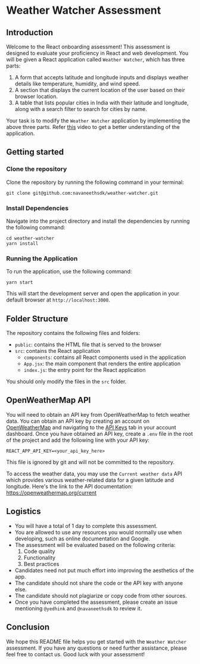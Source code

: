 # Weather Watcher Assessment

## Introduction

Welcome to the React onboarding assessment! This assessment is designed to evaluate your proficiency in React and web development. You will be given a React application called `Weather Watcher`, which has three parts:

1. A form that accepts latitude and longitude inputs and displays weather details like temperature, humidity, and wind speed.
2. A section that displays the current location of the user based on their browser location.
3. A table that lists popular cities in India with their latitude and longitude, along with a search filter to search for cities by name.

Your task is to modify the `Weather Watcher` application by implementing the above three parts. Refer [this](https://app.usebubbles.com/sUGviK4L9ch3csYRXwrvV4/weather-watcher-application) video to get a better understanding of the application.

## Getting started

### Clone the repository

Clone the repository by running the following command in your terminal:

```
git clone git@github.com:navaneethsdk/weather-watcher.git
```

### Install Dependencies

Navigate into the project directory and install the dependencies by running the following command:

```
cd weather-watcher
yarn install
```

### Running the Application

To run the application, use the following command:

```
yarn start
```

This will start the development server and open the application in your default browser at `http://localhost:3000`.

## Folder Structure

The repository contains the following files and folders:

- `public`: contains the HTML file that is served to the browser
- `src`: contains the React application
  - `components`: contains all React components used in the application
  - `App.jsx`: the main component that renders the entire application
  - `index.js`: the entry point for the React application

You should only modify the files in the `src` folder.

## OpenWeatherMap API

You will need to obtain an API key from OpenWeatherMap to fetch weather data. You can obtain an API key by creating an account on [OpenWeatherMap](https://openweathermap.org/) and navigating to the [API Keys](https://home.openweathermap.org/api_keys) tab in your account dashboard. Once you have obtained an API key, create a `.env` file in the root of the project and add the following line with your API key:

```
REACT_APP_API_KEY=<your_api_key_here>
```

This file is ignored by git and will not be committed to the repository.

To access the weather data, you may use the `Current weather data` API which provides various weather-related data for a given latitude and longitude. Here's the link to the API documentation: https://openweathermap.org/current

## Logistics

- You will have a total of 1 day to complete this assessment.
- You are allowed to use any resources you would normally use when developing, such as online documentation and Google.
- The assessment will be evaluated based on the following criteria:
  1. Code quality
  2. Functionality
  3. Best practices
- Candidates need not put much effort into improving the aesthetics of the app.
- The candidate should not share the code or the API key with anyone else.
- The candidate should not plagiarize or copy code from other sources.
- Once you have completed the assessment, please create an issue mentioning `@yedhink` and `@navaneethsdk` to review it.

## Conclusion

We hope this README file helps you get started with the `Weather Watcher` assessment. If you have any questions or need further assistance, please feel free to contact us. Good luck with your assessment!
